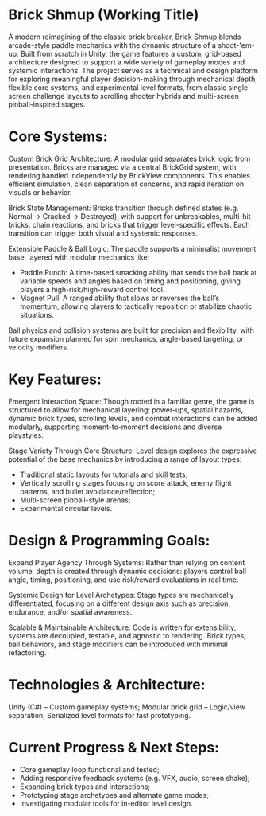# Brick Shmup (Working Title)

A modern reimagining of the classic brick breaker, Brick Shmup blends arcade-style paddle mechanics with the dynamic structure of a shoot-'em-up. Built from scratch in Unity, the game features a custom, grid-based architecture designed to support a wide variety of gameplay modes and systemic interactions. The project serves as a technical and design platform for exploring meaningful player decision-making through mechanical depth, flexible core systems, and experimental level formats, from classic single-screen challenge layouts to scrolling shooter hybrids and multi-screen pinball-inspired stages.


# Core Systems:

Custom Brick Grid Architecture: A modular grid separates brick logic from presentation. Bricks are managed via a central BrickGrid system, with rendering handled independently by BrickView components. This enables efficient simulation, clean separation of concerns, and rapid iteration on visuals or behavior.

Brick State Management: Bricks transition through defined states (e.g. Normal → Cracked → Destroyed), with support for unbreakables, multi-hit bricks, chain reactions, and bricks that trigger level-specific effects. Each transition can trigger both visual and systemic responses.

Extensible Paddle & Ball Logic:
The paddle supports a minimalist movement base, layered with modular mechanics like:
- Paddle Punch: A time-based smacking ability that sends the ball back at variable speeds and angles based on timing and positioning, giving players a high-risk/high-reward control tool.
- Magnet Pull: A ranged ability that slows or reverses the ball’s momentum, allowing players to tactically reposition or stabilize chaotic situations.

Ball physics and collision systems are built for precision and flexibility, with future expansion planned for spin mechanics, angle-based targeting, or velocity modifiers.


# Key Features:

Emergent Interaction Space: Though rooted in a familiar genre, the game is structured to allow for mechanical layering: power-ups, spatial hazards, dynamic brick types, scrolling levels, and combat interactions can be added modularly, supporting moment-to-moment decisions and diverse playstyles.

Stage Variety Through Core Structure:
Level design explores the expressive potential of the base mechanics by introducing a range of layout types:
- Traditional static layouts for tutorials and skill tests;
- Vertically scrolling stages focusing on score attack, enemy flight patterns, and bullet avoidance/reflection;
- Multi-screen pinball-style arenas;
- Experimental circular levels.


# Design & Programming Goals:

Expand Player Agency Through Systems: Rather than relying on content volume, depth is created through dynamic decisions: players control ball angle, timing, positioning, and use risk/reward evaluations in real time.

Systemic Design for Level Archetypes: Stage types are mechanically differentiated, focusing on a different design axis such as precision, endurance, and/or spatial awareness.

Scalable & Maintainable Architecture: Code is written for extensibility, systems are decoupled, testable, and agnostic to rendering. Brick types, ball behaviors, and stage modifiers can be introduced with minimal refactoring.


# Technologies & Architecture:
Unity (C#) – Custom gameplay systems;
Modular brick grid – Logic/view separation;
Serialized level formats for fast prototyping.


# Current Progress & Next Steps:
- Core gameplay loop functional and tested;
- Adding responsive feedback systems (e.g. VFX, audio, screen shake);
- Expanding brick types and interactions;
- Prototyping stage archetypes and alternate game modes;
- Investigating modular tools for in-editor level design.
